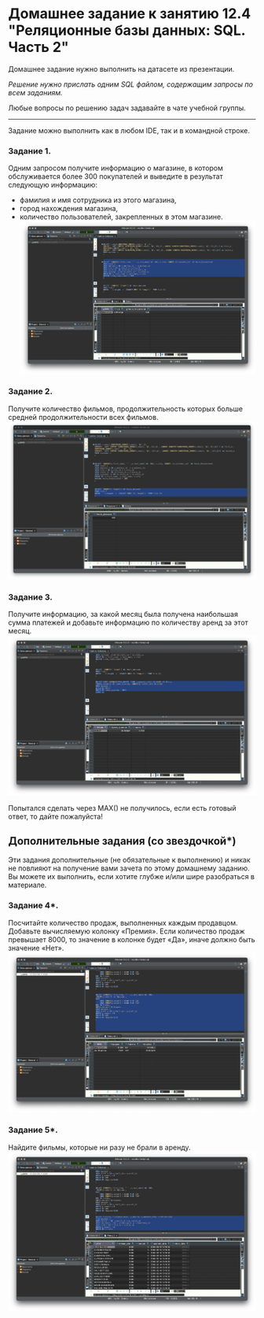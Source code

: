 # Домашнее задание к занятию 12.4 "Реляционные базы данных: SQL. Часть 2"

Домашнее задание нужно выполнить на датасете из презентации.

*Решение нужно прислать одним SQL файлом, содержащим запросы по всем заданиям.*

Любые вопросы по решению задач задавайте в чате учебной группы.

---

Задание можно выполнить как в любом IDE, так и в командной строке.

### Задание 1.

Одним запросом получите информацию о магазине, в котором обслуживается более 300 покупателей и выведите в результат следующую информацию: 
- фамилия и имя сотрудника из этого магазина,
- город нахождения магазина,
- количество пользователей, закрепленных в этом магазине.
![alt text](https://github.com/vasev85/sql2/blob/main/ex1.png?raw=true)


### Задание 2.

Получите количество фильмов, продолжительность которых больше средней продолжительности всех фильмов.
![alt text](https://github.com/vasev85/sql2/blob/main/ex2.png?raw=true)


### Задание 3.

Получите информацию, за какой месяц была получена наибольшая сумма платежей и добавьте информацию по количеству аренд за этот месяц.
![alt text](https://github.com/vasev85/sql2/blob/main/ex3.png?raw=true)

Попытался сделать через MAX() не получилось, если есть готовый ответ, то дайте пожалуйста!

## Дополнительные задания (со звездочкой*)
Эти задания дополнительные (не обязательные к выполнению) и никак не повлияют на получение вами зачета по этому домашнему заданию. Вы можете их выполнить, если хотите глубже и/или шире разобраться в материале.



### Задание 4*.

Посчитайте количество продаж, выполненных каждым продавцом. Добавьте вычисляемую колонку «Премия». Если количество продаж превышает 8000, то значение в колонке будет «Да», 
иначе должно быть значение «Нет».
![alt text](https://github.com/vasev85/sql2/blob/main/ex4.png?raw=true)


### Задание 5*.

Найдите фильмы, которые ни разу не брали в аренду.
![alt text](https://github.com/vasev85/sql2/blob/main/ex5.png?raw=true)

